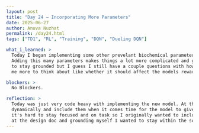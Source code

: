 ```yaml
---
layout: post  
title: "Day 24 – Incorporating More Parameters"  
date: 2025-06-27  
author: Anuva Nuzhat  
permalink: /day24.html  
tags: ["TD1", "RL", "Training", "DQN", "Dueling DQN"]  

what_i_learned: >  
  Today I began implementing some other prevelant biochemical parameters (creatinine, sodium, potassium, alanine transaminase) into my model. 
  Adding this many parameters makes things a lot more complicated and gives me way more to think about. I had to go back to my research question
  to stay grounded but I guess I still have a couple questions with how I want these other parameters to affect my patients. It gives
  me more to think about like whether it should affect the models rewards or just be apart of the state. 

blockers: >  
  No Blockers.  

reflection: >  
  Today was just very code heavy with implementing the new model. At the end of today I decided to incorporate the biochemical parameters more 
  dynamically and include them when it comes time for the model to give rewards based off of their ranges. When things get complicated like this
  it's hard to stay focused and on task so I originally wanted to include generated insulin levels in the bloodstream however after looking back 
  at the design doc and grounding myself I wanted to stay within the scope of my question and focus on the already challenging task of multiple parameters. 
---
```

